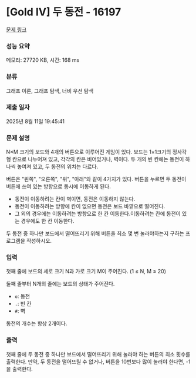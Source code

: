 # [Gold IV] 두 동전 - 16197 

[문제 링크](https://www.acmicpc.net/problem/16197) 

### 성능 요약

메모리: 27720 KB, 시간: 168 ms

### 분류

그래프 이론, 그래프 탐색, 너비 우선 탐색

### 제출 일자

2025년 8월 11일 19:45:41

### 문제 설명

<p>N×M 크기의 보드와 4개의 버튼으로 이루어진 게임이 있다. 보드는 1×1크기의 정사각형 칸으로 나누어져 있고, 각각의 칸은 비어있거나, 벽이다. 두 개의 빈 칸에는 동전이 하나씩 놓여져 있고, 두 동전의 위치는 다르다.</p>

<p>버튼은 "왼쪽", "오른쪽", "위", "아래"와 같이 4가지가 있다. 버튼을 누르면 두 동전이 버튼에 쓰여 있는 방향으로 동시에 이동하게 된다.</p>

<ul>
	<li>동전이 이동하려는 칸이 벽이면, 동전은 이동하지 않는다.</li>
	<li>동전이 이동하려는 방향에 칸이 없으면 동전은 보드 바깥으로 떨어진다.</li>
	<li>그 외의 경우에는 이동하려는 방향으로 한 칸 이동한다.이동하려는 칸에 동전이 있는 경우에도 한 칸 이동한다.</li>
</ul>

<p>두 동전 중 하나만 보드에서 떨어뜨리기 위해 버튼을 최소 몇 번 눌러야하는지 구하는 프로그램을 작성하시오.</p>

### 입력 

 <p>첫째 줄에 보드의 세로 크기 N과 가로 크기 M이 주어진다. (1 ≤ N, M ≤ 20)</p>

<p>둘째 줄부터 N개의 줄에는 보드의 상태가 주어진다.</p>

<ul>
	<li><code>o</code>: 동전</li>
	<li><code>.</code>: 빈 칸</li>
	<li><code>#</code>: 벽</li>
</ul>

<p>동전의 개수는 항상 2개이다.</p>

### 출력 

 <p>첫째 줄에 두 동전 중 하나만 보드에서 떨어뜨리기 위해 눌러야 하는 버튼의 최소 횟수를 출력한다. 만약, 두 동전을 떨어뜨릴 수 없거나, 버튼을 10번보다 많이 눌러야 한다면, -1을 출력한다.</p>

